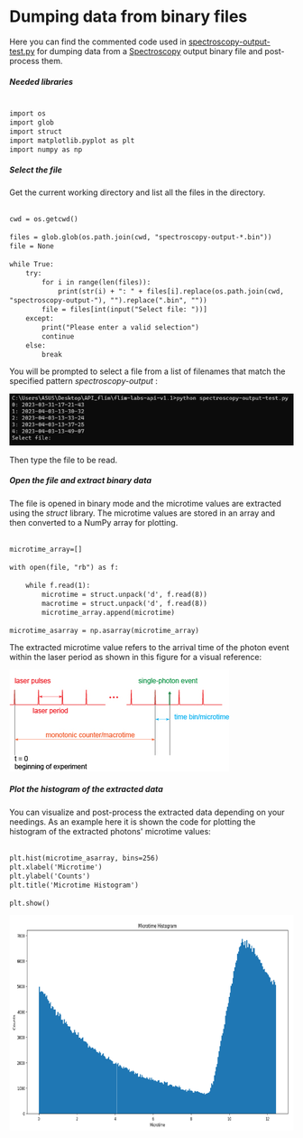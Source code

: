 # Dumping data from binary files

Here you can find the commented code used in [spectroscopy-output-test.py](/Dumping_from_binary_files/spectroscopy-output-test.py) for dumping data from a [Spectroscopy](/Spectroscopy/spectroscopy.py) output binary file and post-process them.

##### Needed libraries 

```

import os
import glob
import struct
import matplotlib.pyplot as plt
import numpy as np

```

##### Select the file

Get the current working directory and list all the files in the directory. 

```

cwd = os.getcwd()

files = glob.glob(os.path.join(cwd, "spectroscopy-output-*.bin"))
file = None

while True:
    try:
        for i in range(len(files)):
            print(str(i) + ": " + files[i].replace(os.path.join(cwd, "spectroscopy-output-"), "").replace(".bin", ""))
        file = files[int(input("Select file: "))]
    except:
        print("Please enter a valid selection")
        continue
    else:
        break

```

You will be prompted to select a file from a list of filenames that match the specified pattern *spectroscopy-output* :

![Prompt](/images/prompt_1.png "command prompts")

Then type the file to be read.

##### Open the file and extract binary data

The file is opened in binary mode and the microtime values are extracted using the *struct* library. The microtime values are stored in an array and then converted to a NumPy array for plotting.

```

microtime_array=[]

with open(file, "rb") as f:
    
    while f.read(1):       
        microtime = struct.unpack('d', f.read(8))
        macrotime = struct.unpack('d', f.read(8))
        microtime_array.append(microtime) 
        
microtime_asarray = np.asarray(microtime_array)

```

The extracted microtime value refers to the arrival time of the photon event within the laser period as shown in this figure for a visual reference:

![input parameters](/images/mic-mac.jpg "parameters")

##### Plot the histogram of the extracted data

You can visualize and post-process the extracted data depending on your needings. As an example here it is shown the code for plotting the histogram of the extracted photons' microtime values:

```

plt.hist(microtime_asarray, bins=256)
plt.xlabel('Microtime')
plt.ylabel('Counts')
plt.title('Microtime Histogram')

plt.show()

```

<img src="/images/histogram_dump.png" style="width:720px;height:381px;">
